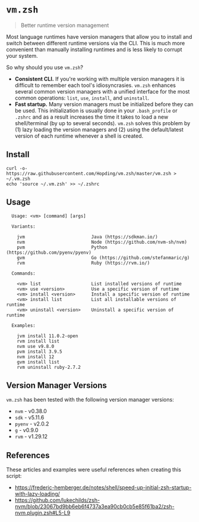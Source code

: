 # `vm.zsh`

> Better runtime version management
 
Most language runtimes have version managers that allow you to install and switch between different runtime versions via the CLI. This is much more convenient than manually installing runtimes and is less likely to corrupt your system.

So why should you use `vm.zsh`?
* **Consistent CLI.** If you're working with multiple version managers it is difficult to remember each tool's idiosyncrasies. `vm.zsh` enhances several common version managers with a unified interface for the most common operations: `list`, `use`, `install`, and `uninstall`.
* **Fast startup.** Many version managers must be initialized before they can be used. This initialization is usually done in your `.bash_profile` or `.zshrc` and as a result increases the time it takes to load a new shell/terminal (by up to several seconds). `vm.zsh` solves this problem by (1) lazy loading the version managers and (2) using the default/latest version of each runtime whenever a shell is created.

## Install

```
curl -o- https://raw.githubusercontent.com/Hopding/vm.zsh/master/vm.zsh > ~/.vm.zsh
echo 'source ~/.vm.zsh' >> ~/.zshrc
```

## Usage

```
  Usage: <vm> [command] [args]

  Variants:

    jvm                         Java (https://sdkman.io/)
    nvm                         Node (https://github.com/nvm-sh/nvm)
    pvm                         Python (https://github.com/pyenv/pyenv)
    gvm                         Go (https://github.com/stefanmaric/g)
    rvm                         Ruby (https://rvm.io/)

  Commands:

    <vm> list                   List installed versions of runtime
    <vm> use <version>          Use a specific version of runtime
    <vm> install <version>      Install a specific version of runtime
    <vm> install list           List all installable versions of runtime
    <vm> uninstall <version>    Uninstall a specific version of runtime

  Examples:

    jvm install 11.0.2-open
    rvm install list
    nvm use v9.8.0
    pvm install 3.9.5
    nvm install 12
    gvm install list
    rvm uninstall ruby-2.7.2
```

## Version Manager Versions

`vm.zsh` has been tested with the following version manager versions:
* `nvm` - v0.38.0
* `sdk` - v5.11.6
* `pyenv` - v2.0.2
* `g` - v0.9.0
* `rvm` - v1.29.12

## References

These articles and examples were useful references when creating this script:
* https://frederic-hemberger.de/notes/shell/speed-up-initial-zsh-startup-with-lazy-loading/
* https://github.com/lukechilds/zsh-nvm/blob/23067bd9bb6eb6f4737a3ea90cb0cb5e85f61ba2/zsh-nvm.plugin.zsh#L5-L9
